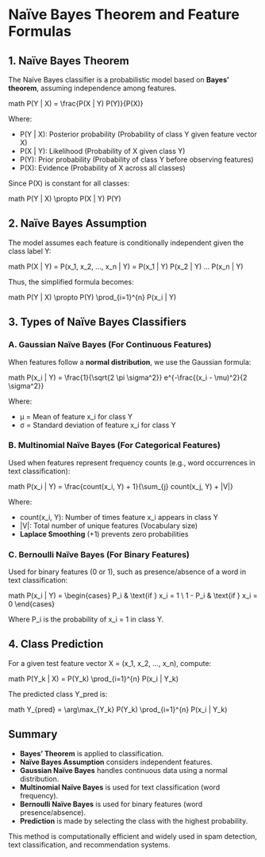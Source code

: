 # Naïve Bayes Theorem and Feature Formulas

## 1. Naïve Bayes Theorem
The Naïve Bayes classifier is a probabilistic model based on **Bayes’ theorem**, assuming independence among features.

math
P(Y | X) = \frac{P(X | Y) P(Y)}{P(X)}


Where:
- P(Y | X): Posterior probability (Probability of class Y given feature vector X)
- P(X | Y): Likelihood (Probability of X given class Y)
- P(Y): Prior probability (Probability of class Y before observing features)
- P(X): Evidence (Probability of X across all classes)

Since P(X) is constant for all classes:

math
P(Y | X) \propto P(X | Y) P(Y)


## 2. Naïve Bayes Assumption
The model assumes each feature is conditionally independent given the class label Y:

math
P(X | Y) = P(x_1, x_2, ..., x_n | Y) = P(x_1 | Y) P(x_2 | Y) ... P(x_n | Y)


Thus, the simplified formula becomes:

math
P(Y | X) \propto P(Y) \prod_{i=1}^{n} P(x_i | Y)


## 3. Types of Naïve Bayes Classifiers

### A. Gaussian Naïve Bayes (For Continuous Features)
When features follow a **normal distribution**, we use the Gaussian formula:

math
P(x_i | Y) = \frac{1}{\sqrt{2 \pi \sigma^2}} e^{-\frac{(x_i - \mu)^2}{2 \sigma^2}}


Where:
- μ = Mean of feature x_i for class Y
- σ = Standard deviation of feature x_i for class Y

### B. Multinomial Naïve Bayes (For Categorical Features)
Used when features represent frequency counts (e.g., word occurrences in text classification):

math
P(x_i | Y) = \frac{count(x_i, Y) + 1}{\sum_{j} count(x_j, Y) + |V|}


Where:
- count(x_i, Y): Number of times feature x_i appears in class Y
- |V|: Total number of unique features (Vocabulary size)
- **Laplace Smoothing** (+1) prevents zero probabilities

### C. Bernoulli Naïve Bayes (For Binary Features)
Used for binary features (0 or 1), such as presence/absence of a word in text classification:

math
P(x_i | Y) =
\begin{cases}
P_i & \text{if } x_i = 1 \\
1 - P_i & \text{if } x_i = 0
\end{cases}


Where P_i is the probability of x_i = 1 in class Y.

## 4. Class Prediction
For a given test feature vector X = (x_1, x_2, ..., x_n), compute:

math
P(Y_k | X) = P(Y_k) \prod_{i=1}^{n} P(x_i | Y_k)


The predicted class Y_pred is:

math
Y_{pred} = \arg\max_{Y_k} P(Y_k) \prod_{i=1}^{n} P(x_i | Y_k)


## Summary
- **Bayes’ Theorem** is applied to classification.
- **Naïve Bayes Assumption** considers independent features.
- **Gaussian Naïve Bayes** handles continuous data using a normal distribution.
- **Multinomial Naïve Bayes** is used for text classification (word frequency).
- **Bernoulli Naïve Bayes** is used for binary features (word presence/absence).
- **Prediction** is made by selecting the class with the highest probability.

This method is computationally efficient and widely used in spam detection, text classification, and recommendation systems.
